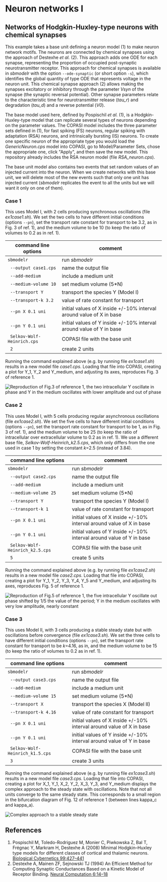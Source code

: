 # Neuron networks I
## Networks of Hodgkin-Huxley-type neurons with chemical synapses

This example takes a base unit defining a neuron model (1) to make neuron network motifs. The neurons are connected by chemical synapses using the approach of Destexhe *et al.* (2). This approach adds one ODE for each synapse, representing the proportion of occupied post-synaptic neurotransmitter receptor. This approach for chemical synapses is available in *sbmodelr* with the option ``--ode-synaptic`` (or short option ``-s``), which identifies the global quantity of type ODE that represents voltage in the neuron unit. This chemical synapse approach (2) allows making the synapses excitatory or inhibitory through the parameter *Vsyn* of the synapse (the synaptic reversal potential). Other synapse parameters relate to the characteristic time for neurotransmitter release (*tau_r*) and degradation (*tau_d*) and a reverse potential (*V0*).

The base model used here, defined by Pospischil *et al.* (1), is a Hodgkin-Huxley-type model that can replicate several types of neurons depending on the parameter values. The COPASI model includes the three parameter sets defined in (1), for fast spiking (FS) neurons, regular spiking with adaptation (RSA) neurons, and intrinsically bursting (IS) neurons. To create one specific neuron of the appropriate type you would load the *GenericNeuron.cps* model into COPASI, go to Model/Parameter Sets, chose the appropriate one, click "Apply", and then save the new model. This repository already includes the RSA neuron model (file *RSA_neuron.cps*).

The base unit model also contains two events that set random values of an injected current into the neuron. When we create networks with this base unit, we will delete most of the new events such that only one unit has injected current (*sbmodelr* replicates the event to all the units but we will want it only on one of them).

### Case 1
This uses Model I, with 2 cells producing synchronous oscillations (file *ex1case1.sh*). We set the two cells to have
different initial conditions (options ``--pn``), set the transport rate constant for transport to be 3.2, as in
Fig. 3 of ref. 1), and the medium volume to be 10 (to keep the ratio of volumes to 0.2 as in ref. 1).

| command line options         | comment                              |
| ---------------------------- | ------------------------------------ |
|``sbmodelr``                  | run *sbmodelr*                       |
|`` --output case1.cps``       | name the output file                 |
|`` --add-medium``             | include a medium unit                |
|`` --medium-volume 10``       | set medium volume (5*N)              |
|`` --transport Y``            | transport the species Y (Model I)    |
|`` --transport-k 3.2``        | value of rate constant for transport |
|`` --pn X 0.1 uni``           | initial values of X inside +/-10% interval around value of X in base |
|`` --pn Y 0.1 uni``           | initial values of Y inside +/-10% interval around value of Y in base |
|`` Selkov-Wolf-Heinrich.cps`` | COPASI file with the base unit       |
|`` 2``                        | create 2 units                       |

Running the command explained above (e.g. by running file *ex1case1.sh*) results in a new model file *case1.cps*.
Loading that file into COPASI, creating a plot for Y_1, Y_2 and Y_medium, and adjusting its axes,
reproduces Fig. 3 of reference 1.

![Reproduction of Fig.3 of reference 1, the two intracellular Y oscillate in phase and Y in the medium oscillates with lower amplitude and out of phase](case1.png)

### Case 2
This uses Model I, with 5 cells producing regular asynchronous oscillations (file *ex1case2.sh*). We set the five
cells to have different initial conditions (options ``--pn``), set the transport rate constant for transport to be 1,
as in Fig. 3 of ref. 1), and the medium volume to be 25 (to keep the ratio of intracellular over extracellular volume to
0.2 as in ref. 1). We use a different base file, *Selkov-Wolf-Heinrich_k2.5.cps*, which only differs from the one used
in case 1 by setting the constant *k*=2.5 (instead of 3.84).

| command line options              | comment                              |
| --------------------------------- | ------------------------------------ |
|``sbmodelr``                       | run *sbmodelr*                       |
|`` --output case2.cps``            | name the output file                 |
|`` --add-medium``                  | include a medium unit                |
|`` --medium-volume 25``            | set medium volume (5*N)              |
|`` --transport Y``                 | transport the species Y (Model I)    |
|`` --transport-k 1``               | value of rate constant for transport |
|`` --pn X 0.1 uni``                | initial values of X inside +/-10% interval around value of X in base |
|`` --pn Y 0.1 uni``                | initial values of Y inside +/-10% interval around value of Y in base |
|`` Selkov-Wolf-Heinrich_k2.5.cps`` | COPASI file with the base unit       |
|`` 5``                             | create 5 units                       |

Running the command explained above (e.g. by running file *ex1case2.sh*) results in a new model file *case2.cps*.
Loading that file into COPASI, creating a plot for Y_1, Y_2, Y_3, Y_4, Y_5 and Y_medium, and adjusting its axes,
reproduces Fig. 5 of reference 1.

![Reproduction of Fig.5 of reference 1, the five intracellular Y oscillate out phase shifted by 1/5 the value of the period; Y in the medium oscillates with very low amplitude, nearly constant](case2.png)

### Case 3
This uses Model II, with 3 cells producing a stable steady state but with oscillations before convergence
(file *ex1case3.sh*). We set the three cells to have different initial conditions (options ``--pn``),
set the transport rate constant for transport to be *k*=4.16, as in, and the medium volume to be 15 (to keep
the ratio of volumes to 0.2 as in ref. 1).

| command line options         | comment                              |
| --------------------------------- | ------------------------------------ |
|``sbmodelr``                       | run *sbmodelr*                       |
|`` --output case3.cps``            | name the output file                 |
|`` --add-medium``                  | include a medium unit                |
|`` --medium-volume 15``            | set medium volume (5*N)              |
|`` --transport X``                 | transport the species X (Model II)   |
|`` --transport-k 4.16``            | value of rate constant for transport |
|`` --pn X 0.1 uni``                | initial values of X inside +/-10% interval around value of X in base |
|`` --pn Y 0.1 uni``                | initial values of Y inside +/-10% interval around value of Y in base |
|`` Selkov-Wolf-Heinrich_k1.5.cps`` | COPASI file with the base unit       |
|`` 3``                             | create 3 units                       |

Running the command explained above (e.g. by running file *ex1case3.sh*) results in a new model file *case3.cps*.
Loading that file into COPASI, creating a plot for X_1, Y_1, X_2, Y_2, X_3, Y_3, and Y_medium displays the complex
approach to the steady state with oscillations. Note that not all units converge to the same steady state. This
corresponds to a small region in the bifurcation diagram of Fig. 12 of reference 1 (between lines kappa_c and
kappa_a).

![Complex approach to a stable steady state](case3.png)

## References

1. Pospischil M, Toledo-Rodriguez M, Monier C, Piwkowska Z, Bal T, Frégnac Y, Markram H, Destexhe A (2008) Minimal Hodgkin–Huxley type models for different classes of cortical and thalamic neurons. [Biological Cybernetics 99:427–441](https://doi.org/10.1007/s00422-008-0263-8)
2. Destexhe A, Mainen ZF, Sejnowski TJ (1994) An Efficient Method for Computing Synaptic Conductances Based on a Kinetic Model of Receptor Binding. [Neural Computation 6:14–18](https://doi.org/10.1162/neco.1994.6.1.14)
